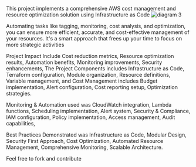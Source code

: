 This project implements a comprehensive AWS cost management and resource optimization solution using Infrastructure as Code 
![diagram 3](https://github.com/user-attachments/assets/fa3fb434-0f67-45fb-aea6-ef2e95b568da)

Automating tasks like tagging, monitoring, cost analysis, and optimization, you can ensure more efficient, accurate, and cost-effective management of your resources. It's a smart approach that frees up your time to focus on more strategic activities

Project Impact Include 
Cost reduction metrics,
Resource optimization results,
Automation benefits,
Monitoring improvements,
Security enhancements,
The Project Components includes
Infrastructure as Code,
Terraform configuration,
Module organization,
Resource definitions,
Variable management,
and Cost Management includes
Budget implementation,
Alert configuration,
Cost reporting setup,
Optimization strategies.

Monitoring & Automation used was
CloudWatch integration,
Lambda functions,
Scheduling implementation,
Alert system,
Security & Compliance,
IAM configuration,
Policy implementation,
Access management,
Audit capabilities,

Best Practices Demonstrated was
Infrastructure as Code,
Modular Design,
Security First Approach,
Cost Optimization,
Automated Resource Management,
Comprehensive Monitoring,
Scalable Architecture.

Feel free to fork and contribute 
